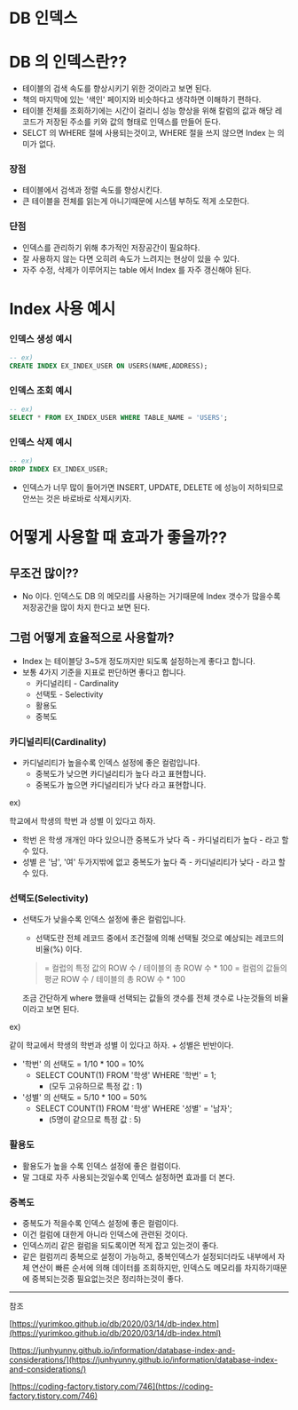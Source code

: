 # DB 인덱스

# DB 의 인덱스란??

- 테이블의 검색 속도를 향상시키기 위한 것이라고 보면 된다.
- 책의 마지막에 있는 '색인' 페이지와 비슷하다고 생각하면 이해하기 편하다.
- 테이블 전체를 조회하기에는 시간이 걸리니 성능 향상을 위해 칼럼의 값과 해당 레코드가 저장된 주소를 키와 값의 형태로 인덱스를 만들어 둔다.
- SELCT 의 WHERE 절에 사용되는것이고, WHERE 절을 쓰지 않으면 Index 는 의미가 없다.

### 장점

- 테이블에서 검색과 정렬 속도를 향상시킨다.
- 큰 테이블을 전체를 읽는게 아니기때문에 시스템 부하도 적게 소모한다.

### 단점

- 인덱스를 관리하기 위해 추가적인 저장공간이 필요하다.
- 잘 사용하지 않는 다면 오히려 속도가 느려지는 현상이 있을 수 있다.
- 자주 수정, 삭제가 이루어지는 table 에서 Index 를 자주 갱신해야 된다.

# Index 사용 예시

### 인덱스 생성 예시

```sql
-- ex)
CREATE INDEX EX_INDEX_USER ON USERS(NAME,ADDRESS);
```

### 인덱스 조회 예시

```sql
-- ex)
SELECT * FROM EX_INDEX_USER WHERE TABLE_NAME = 'USERS';
```

### 인덱스 삭제 예시

```sql
-- ex)
DROP INDEX EX_INDEX_USER;
```

- 인덱스가 너무 많이 들어가면 INSERT, UPDATE, DELETE 에 성능이 저하되므로 안쓰는 것은 바로바로 삭제시키자.


# 어떻게 사용할 때 효과가 좋을까??

## 무조건 많이??

- No 이다. 인덱스도 DB 의 메모리를 사용하는 거기때문에 Index 갯수가 많을수록 저장공간을 많이 차지 한다고 보면 된다.

## 그럼 어떻게 효율적으로 사용할까?

- Index 는 테이블당 3~5개 정도까지만 되도록 설정하는게 좋다고 합니다.
- 보통 4가지 기준을 지표로 판단하면 좋다고 합니다.
    - 카디널리티 - Cardinality
    - 선택토 - Selectivity
    - 활용도
    - 중복도

### 카디널리티(Cardinality)

- 카디널리티가 높을수록 인덱스 설정에 좋은 컬럼입니다.
    - 중복도가 낮으면 카디널리티가 높다 라고 표현합니다.
    - 중복도가 높으면 카디널리티가 낮다 라고 표현합니다.

ex)

학교에서 학생의 학번 과 성별 이 있다고 하자.

- 학번 은 학생 개개인 마다 있으니깐 중복도가 낮다 즉 - 카디널리티가 높다 - 라고 할 수 있다.
- 성별 은 '남', '여' 두가지밖에 없고 중복도가 높다  즉 - 카디널리티가 낮다 - 라고 할 수 있다.

### 선택도(Selectivity)

- 선택도가 낮을수록 인덱스 설정에 좋은 컬럼입니다.
    - 선택도란 전체 레코드 중에서 조건절에 의해 선택될 것으로 예상되는 레코드의 비율(%) 이다.

  > = 컬럽의 특정 값의 ROW 수 / 테이블의 총 ROW 수 * 100
  > = 컬럼의 값들의 평균 ROW 수 / 테이블의 총 ROW 수 * 100

  조금 간단하게 where 했을때 선택되는 값들의 갯수를
  전체 갯수로 나눈것들의 비율이라고 보면 된다.

ex)

같이 학교에서 학생의 학번과 성별 이 있다고 하자. + 성별은 반반이다.

- '학번' 의 선택도 = 1/10 * 100  = 10%
    - SELECT COUNT(1) FROM '학생' WHERE '학번' = 1;
        - (모두 고유하므로 특정 값 : 1)
- '성별' 의 선택도 = 5/10 * 100 = 50%
    - SELECT COUNT(1) FROM '학생' WHERE '성별' = '남자';
        - (5명이 같으므로 특정 값 : 5)

### 활용도

- 활용도가 높을 수록 인덱스 설정에 좋은 컬럼이다.
- 말 그대로 자주 사용되는것일수록 인덱스 설정하면 효과를 더 본다.

### 중복도

- 중복도가 적을수록 인덱스 설정에 좋은 컬럼이다.
- 이건 컬럼에 대한게 아니라 인덱스에 관련된 것이다.
- 인덱스끼리 같은 컬럼을 되도록이면 적게 잡고 있는것이 좋다.
- 같은 컬럼끼리 중복으로 설정이 가능하고, 중복인덱스가 설정되더라도 내부에서 자체 연산이 빠른 순서에 의해 데이터를 조회하지만, 인덱스도 메모리를 차지하기때문에 중복되는것중 필요없는것은 정리하는것이 좋다.

---

참조

[https://yurimkoo.github.io/db/2020/03/14/db-index.htm](https://yurimkoo.github.io/db/2020/03/14/db-index.html)

[https://junhyunny.github.io/information/database-index-and-considerations/](https://junhyunny.github.io/information/database-index-and-considerations/)

[https://coding-factory.tistory.com/746](https://coding-factory.tistory.com/746)